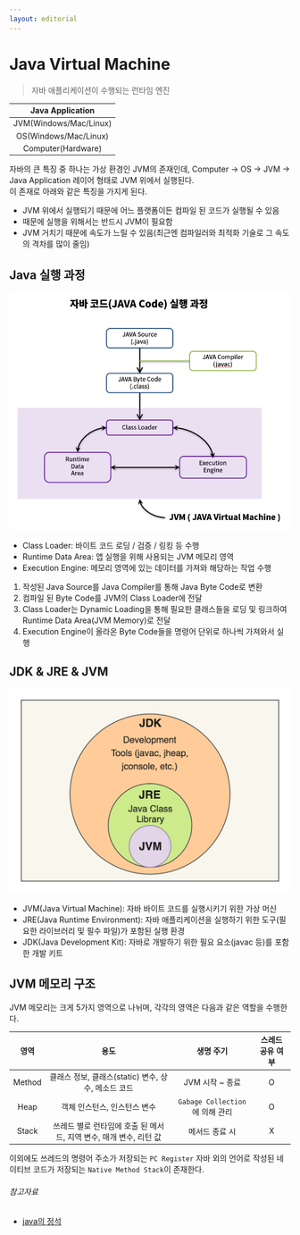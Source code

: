 ```yaml
---
layout: editorial
---
```


# Java Virtual Machine

> 자바 애플리케이션이 수행되는 런타임 엔진

|    Java Application    |
|:----------------------:|
| JVM(Windows/Mac/Linux) |
| OS(Windows/Mac/Linux)  |
|   Computer(Hardware)   |

자바의 큰 특징 중 하나는 가상 환경인 JVM의 존재인데, Computer -> OS -> JVM -> Java Application 레이어 형태로 JVM 위에서 실행된다.  
이 존재로 아래와 같은 특징을 가지게 된다.

- JVM 위에서 실행되기 때문에 어느 플랫폼이든 컴파일 된 코드가 실행될 수 있음
- 때문에 실행을 위해서는 반드시 JVM이 필요함
- JVM 거치기 때문에 속도가 느릴 수 있음(최근엔 컴파일러와 최적화 기술로 그 속도의 격차를 많이 줄임)

## Java 실행 과정

![java execution process](image/java_execution_process.png)

- Class Loader: 바이트 코드 로딩 / 검증 / 링킹 등 수행
- Runtime Data Area: 앱 실행을 위해 사용되는 JVM 메모리 영역
- Execution Engine: 메모리 영역에 있는 데이터를 가져와 해당하는 작업 수행

1. 작성된 Java Source를 Java Compiler를 통해 Java Byte Code로 변환
2. 컴파일 된 Byte Code를 JVM의 Class Loader에 전달
3. Class Loader는 Dynamic Loading을 통해 필요한 클래스들을 로딩 및 링크하여 Runtime Data Area(JVM Memory)로 전달
4. Execution Engine이 올라온 Byte Code들을 명령어 단위로 하나씩 가져와서 실행

## JDK & JRE & JVM

![java jdk diagram](image/java_jdk_diagram.png)

- JVM(Java Virtual Machine): 자바 바이트 코드를 실행시키기 위한 가상 머신
- JRE(Java Runtime Environment): 자바 애플리케이션을 실행하기 위한 도구(필요한 라이브러리 및 필수 파일)가 포함된 실행 환경
- JDK(Java Development Kit): 자바로 개발하기 위한 필요 요소(javac 등)를 포함한 개발 키트

## JVM 메모리 구조

JVM 메모리는 크게 5가지 영역으로 나뉘며, 각각의 영역은 다음과 같은 역할을 수행한다.

|   영역   |                    용도                    |           생명 주기            | 스레드 공유 여부 |
|:------:|:----------------------------------------:|:--------------------------:|:---------:|
| Method |    클래스 정보, 클래스(static) 변수, 상수, 메소드 코드    |        JVM 시작 ~ 종료         |     O     |
|  Heap  |             객체 인스턴스, 인스턴스 변수             | `Gabage Collection`에 의해 관리 |     O     |
| Stack  | 쓰레드 별로 런타임에 호출 된 메서드, 지역 변수, 매개 변수, 리턴 값 |          메서드 종료 시          |     X     |

이외에도 쓰레드의 명령어 주소가 저장되는 `PC Register` 자바 외의 언어로 작성된 네이티브 코드가 저장되는 `Native Method Stack`이 존재한다.

###### 참고자료

- [java의 정석](https://www.nl.go.kr/seoji/contents/S80100000000.do?schM=intgr_detail_view_isbn&page=1&pageUnit=10&schType=simple&schStr=Java의+정석&isbn=9788994492032&cipId=200741285%2C)